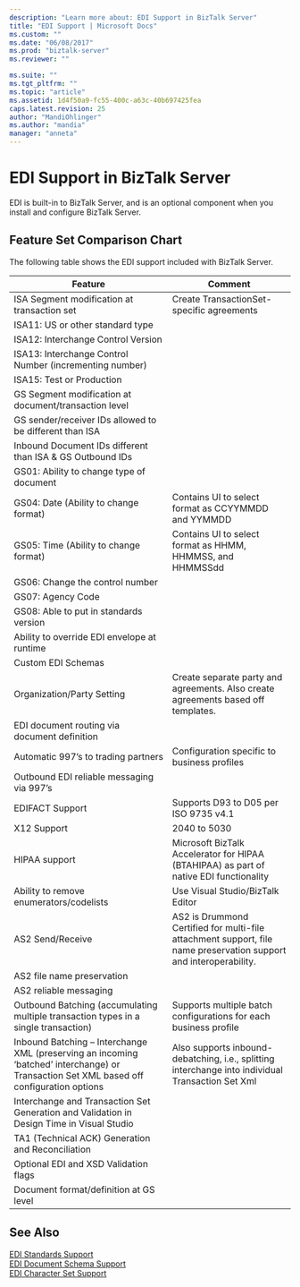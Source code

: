 ```yaml
---
description: "Learn more about: EDI Support in BizTalk Server"
title: "EDI Support | Microsoft Docs"
ms.custom: ""
ms.date: "06/08/2017"
ms.prod: "biztalk-server"
ms.reviewer: ""

ms.suite: ""
ms.tgt_pltfrm: ""
ms.topic: "article"
ms.assetid: 1d4f50a9-fc55-400c-a63c-40b697425fea
caps.latest.revision: 25
author: "MandiOhlinger"
ms.author: "mandia"
manager: "anneta"
---
```

# EDI Support in BizTalk Server
EDI is built-in to BizTalk Server, and is an optional component when you install and configure BizTalk Server. 
  
## Feature Set Comparison Chart  
 The following table shows the EDI support included with BizTalk Server.
  
|Feature|Comment|  
|---|---|
|ISA    Segment modification at transaction set| Create TransactionSet-specific agreements|  
|ISA11:    US or other standard type| |  
|ISA12:    Interchange Control Version| |  
|ISA13:    Interchange Control Number (incrementing number)| |  
|ISA15:    Test or Production| |  
|GS    Segment modification at document/transaction level| |  
|GS    sender/receiver IDs allowed to be different than ISA| |  
|Inbound    Document IDs different than ISA & GS Outbound IDs| |  
|GS01:    Ability to change type of document| |  
|GS04:    Date (Ability to change format)|Contains UI to select format as CCYYMMDD and YYMMDD|  
|GS05:    Time (Ability to change format)|Contains UI to select format as HHMM, HHMMSS, and HHMMSSdd|  
|GS06:    Change the control number| |  
|GS07:    Agency Code| |  
|GS08:    Able to put in standards version| |  
|Ability to override EDI envelope at runtime| |  
|Custom    EDI Schemas| |  
|Organization/Party Setting|Create separate party and agreements. Also create agreements based off templates.|  
|EDI    document routing via document definition| |  
|Automatic 997’s to trading partners|Configuration specific to business profiles|  
|Outbound    EDI reliable messaging via 997’s| |  
|EDIFACT    Support|Supports D93 to D05 per ISO 9735 v4.1|  
|X12    Support|2040 to 5030|  
|HIPAA support| Microsoft BizTalk Accelerator for HIPAA (BTAHIPAA) as  part of native EDI functionality|  
|Ability to remove enumerators/codelists|Use Visual Studio/BizTalk Editor|  
|AS2    Send/Receive| AS2 is Drummond Certified for multi-file attachment support, file name preservation support and interoperability.|  
|AS2 file name preservation| |  
|AS2 reliable messaging| |  
|Outbound    Batching (accumulating multiple transaction types in a single transaction)|Supports multiple batch configurations for each business profile|  
|Inbound    Batching – Interchange XML (preserving an incoming ‘batched’ interchange) or Transaction Set XML based off configuration options|Also supports inbound-debatching, i.e., splitting interchange into individual Transaction Set Xml|  
|Interchange    and Transaction Set Generation and Validation in Design Time in Visual Studio| |  
|TA1    (Technical ACK) Generation and Reconciliation| |  
|Optional    EDI and XSD Validation flags| |  
|Document    format/definition at GS level| |  
  
## See Also  
 [EDI Standards Support](../core/edi-standards-support.md)   
 [EDI Document Schema Support](../core/edi-document-schema-support.md)   
 [EDI Character Set Support](../core/edi-character-set-support.md)
